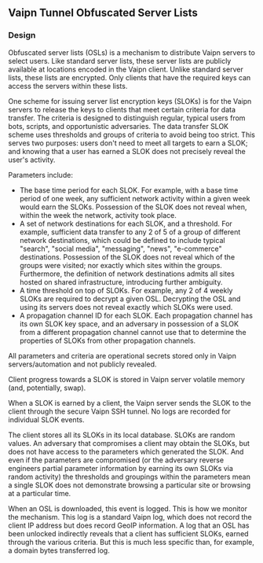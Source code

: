## Vaipn Tunnel Obfuscated Server Lists

### Design

Obfuscated server lists (OSLs) is a mechanism to distribute Vaipn servers to select users. Like standard server lists, these server lists are publicly available at locations encoded in the Vaipn client. Unlike standard server lists, these lists are encrypted. Only clients that have the required keys can access the servers within these lists.

One scheme for issuing server list encryption keys (SLOKs) is for the Vaipn servers to release the keys to clients that meet certain criteria for data transfer. The criteria is designed to distinguish regular, typical users from bots, scripts, and opportunistic adversaries.
The data transfer SLOK scheme uses thresholds and groups of criteria to avoid being too strict. This serves two purposes: users don't need to meet all targets to earn a SLOK; and knowing that a user has earned a SLOK does not precisely reveal the user's activity.

Parameters include:
- The base time period for each SLOK. For example, with a base time period of one week, any sufficient network activity within a given week would earn the SLOKs. Possession of the SLOK does not reveal when, within the week the network, activity took place.
- A set of network destinations for each SLOK, and a threshold. For example, sufficient data transfer to any 2 of 5 of a group of different network destinations, which could be defined to include typical "search", "social media", "messaging", "news", "e-commerce" destinations. Possession of the SLOK does not reveal which of the groups were visited; nor exactly which sites within the groups. Furthermore, the definition of network destinations admits all sites hosted on shared infrastructure, introducing further ambiguity.
- A time threshold on top of SLOKs. For example, any 2 of 4 weekly SLOKs are required to decrypt a given OSL. Decrypting the OSL and using its servers does not reveal exactly which SLOKs were used.
- A propagation channel ID for each SLOK. Each propagation channel has its own SLOK key space, and an adversary in possession of a SLOK from a different propagation channel cannot use that to determine the properties of SLOKs from other propagation channels.

All parameters and criteria are operational secrets stored only in Vaipn servers/automation and not publicly revealed.

Client progress towards a SLOK is stored in Vaipn server volatile memory (and, potentially, swap).

When a SLOK is earned by a client, the Vaipn server sends the SLOK to the client through the secure Vaipn SSH tunnel. No logs are recorded for individual SLOK events.

The client stores all its SLOKs in its local database. SLOKs are random values. An adversary that compromises a client may obtain the SLOKs, but does not have access to the parameters which generated the SLOK. And even if the parameters are compromised (or the adversary reverse engineers partial parameter information by earning its own SLOKs via random activity) the thresholds and groupings within the parameters mean a single SLOK does not demonstrate browsing a particular site or browsing at a particular time.

When an OSL is downloaded, this event is logged. This is how we monitor the mechanism. This log is a standard Vaipn log, which does not record the client IP address but does record GeoIP information. A log that an OSL has been unlocked indirectly reveals that a client has sufficient SLOKs, earned through the various criteria. But this is much less specific than, for example, a domain bytes transferred log.
